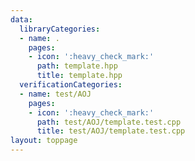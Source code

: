 ```yaml
---
data:
  libraryCategories:
  - name: .
    pages:
    - icon: ':heavy_check_mark:'
      path: template.hpp
      title: template.hpp
  verificationCategories:
  - name: test/AOJ
    pages:
    - icon: ':heavy_check_mark:'
      path: test/AOJ/template.test.cpp
      title: test/AOJ/template.test.cpp
layout: toppage
---
```

